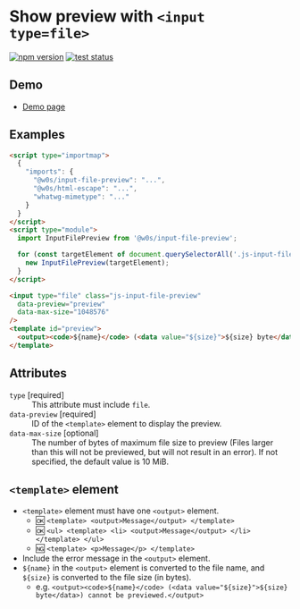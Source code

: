 # Show preview with `<input type=file>`

[![npm version](https://badge.fury.io/js/%40w0s%2Finput-file-preview.svg)](https://www.npmjs.com/package/@w0s/input-file-preview)
[![test status](https://github.com/SaekiTominaga/frontend/actions/workflows/input-file-preview-test.yml/badge.svg)](https://github.com/SaekiTominaga/frontend/actions/workflows/input-file-preview-test.yml)

## Demo

- [Demo page](https://saekitominaga.github.io/frontend/packages/input-file-preview/demo/)

## Examples

```HTML
<script type="importmap">
  {
    "imports": {
      "@w0s/input-file-preview": "...",
      "@w0s/html-escape": "...",
      "whatwg-mimetype": "..."
    }
  }
</script>
<script type="module">
  import InputFilePreview from '@w0s/input-file-preview';

  for (const targetElement of document.querySelectorAll('.js-input-file-preview')) {
    new InputFilePreview(targetElement);
  }
</script>

<input type="file" class="js-input-file-preview"
  data-preview="preview"
  data-max-size="1048576"
/>
<template id="preview">
  <output><code>${name}</code> (<data value="${size}">${size} byte</data>) cannot be previewed.</output>
</template>
```

## Attributes

<dl>
<dt><code>type</code> [required]</dt>
<dd>This attribute must include <code>file</code>.</dd>
<dt><code>data-preview</code> [required]</dt>
<dd>ID of the <code>&lt;template&gt;</code> element to display the preview.</dd>
<dt><code>data-max-size</code> [optional]</dt>
<dd>The number of bytes of maximum file size to preview (Files larger than this will not be previewed, but will not result in an error). If not specified, the default value is 10 MiB.</dd>
</dl>

## `<template>` element

- `<template>` element must have one `<output>` element.
  - 🆗 `<template> <output>Message</output> </template>`
  - 🆗 `<ul> <template> <li> <output>Message</output> </li> </template> </ul>`
  - 🆖 `<template> <p>Message</p> </template>`
- Include the error message in the `<output>` element.
- `${name}` in the `<output>` element is converted to the file name, and `${size}` is converted to the file size (in bytes).
  - e.g. `<output><code>${name}</code> (<data value="${size}">${size} byte</data>) cannot be previewed.</output>`
